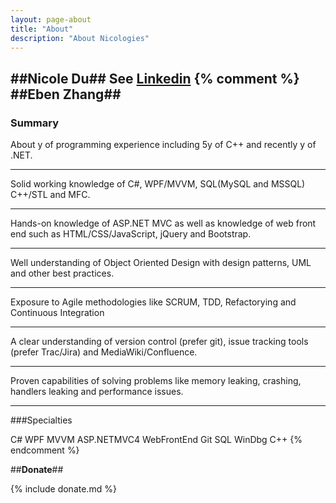 ```yaml
---
layout: page-about
title: "About"
description: "About Nicologies"
---
```

##**Nicole Du**##
See [Linkedin](https://www.linkedin.com/in/nicole-du-2b709028)
{% comment %} 
##**Eben Zhang**##
----

### Summary
About <span class='js-years-of-exp'></span>y of programming experience including 5y of C++ and recently <span class='js-years-of-csharp'></span>y of .NET.

----

Solid working knowledge of C#, WPF/MVVM, SQL(MySQL and MSSQL) C++/STL and MFC.

----

Hands-on knowledge of ASP.NET MVC as well as knowledge of web front end such as HTML/CSS/JavaScript, jQuery and Bootstrap.

----

Well understanding of Object Oriented Design with design patterns, UML and other best practices.

----

Exposure to Agile methodologies like SCRUM, TDD, Refactorying and Continuous Integration

----
A clear understanding of version control (prefer git), issue tracking tools (prefer Trac/Jira) and
MediaWiki/Confluence.

----

Proven capabilities of solving problems like memory leaking, crashing, handlers leaking and performance issues.

----

###Specialties

C# WPF MVVM ASP.NETMVC4 WebFrontEnd Git SQL WinDbg  C++
{% endcomment %}

##**Donate**##

{% include donate.md %}